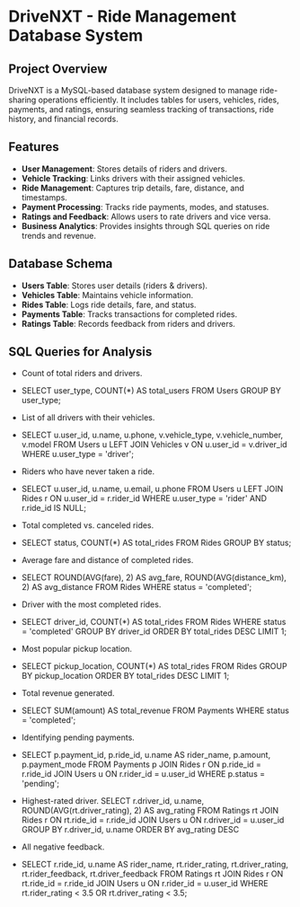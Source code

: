 # DriveNXT - Ride Management Database System

## Project Overview
DriveNXT is a MySQL-based database system designed to manage ride-sharing operations efficiently. It includes tables for users, vehicles, rides, payments, and ratings, ensuring seamless tracking of transactions, ride history, and financial records.

## Features
- **User Management**: Stores details of riders and drivers.
- **Vehicle Tracking**: Links drivers with their assigned vehicles.
- **Ride Management**: Captures trip details, fare, distance, and timestamps.
- **Payment Processing**: Tracks ride payments, modes, and statuses.
- **Ratings and Feedback**: Allows users to rate drivers and vice versa.
- **Business Analytics**: Provides insights through SQL queries on ride trends and revenue.

## Database Schema
- **Users Table**: Stores user details (riders & drivers).
- **Vehicles Table**: Maintains vehicle information.
- **Rides Table**: Logs ride details, fare, and status.
- **Payments Table**: Tracks transactions for completed rides.
- **Ratings Table**: Records feedback from riders and drivers.

## SQL Queries for Analysis
- Count of total riders and drivers.
- SELECT user_type, COUNT(*) AS total_users 
FROM Users 
GROUP BY user_type;

- List of all drivers with their vehicles.
- SELECT u.user_id, u.name, u.phone, v.vehicle_type, v.vehicle_number, v.model 
FROM Users u
LEFT JOIN Vehicles v ON u.user_id = v.driver_id
WHERE u.user_type = 'driver';

- Riders who have never taken a ride.
- SELECT u.user_id, u.name, u.email, u.phone 
FROM Users u
LEFT JOIN Rides r ON u.user_id = r.rider_id
WHERE u.user_type = 'rider' AND r.ride_id IS NULL;

- Total completed vs. canceled rides.
- SELECT status, COUNT(*) AS total_rides 
FROM Rides 
GROUP BY status;

- Average fare and distance of completed rides.
- SELECT ROUND(AVG(fare), 2) AS avg_fare, ROUND(AVG(distance_km), 2) AS avg_distance 
FROM Rides 
WHERE status = 'completed';

- Driver with the most completed rides.
- SELECT driver_id, COUNT(*) AS total_rides 
FROM Rides 
WHERE status = 'completed' 
GROUP BY driver_id 
ORDER BY total_rides DESC 
LIMIT 1;

- Most popular pickup location.
- SELECT pickup_location, COUNT(*) AS total_rides 
FROM Rides 
GROUP BY pickup_location 
ORDER BY total_rides DESC 
LIMIT 1;

- Total revenue generated.
- SELECT SUM(amount) AS total_revenue 
FROM Payments 
WHERE status = 'completed';

- Identifying pending payments.
- SELECT p.payment_id, p.ride_id, u.name AS rider_name, p.amount, p.payment_mode 
FROM Payments p
JOIN Rides r ON p.ride_id = r.ride_id
JOIN Users u ON r.rider_id = u.user_id
WHERE p.status = 'pending';

- Highest-rated driver.
SELECT r.driver_id, u.name, ROUND(AVG(rt.driver_rating), 2) AS avg_rating
FROM Ratings rt
JOIN Rides r ON rt.ride_id = r.ride_id
JOIN Users u ON r.driver_id = u.user_id
GROUP BY r.driver_id, u.name
ORDER BY avg_rating DESC

- All negative feedback.
- SELECT r.ride_id, u.name AS rider_name, rt.rider_rating, rt.driver_rating, rt.rider_feedback, rt.driver_feedback 
FROM Ratings rt
JOIN Rides r ON rt.ride_id = r.ride_id
JOIN Users u ON r.rider_id = u.user_id
WHERE rt.rider_rating < 3.5 OR rt.driver_rating < 3.5;

